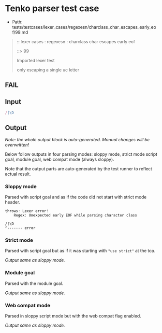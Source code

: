 # Tenko parser test case

- Path: tests/testcases/lexer_cases/regexesn/charclass_char_escapes_early_eof/99.md

> :: lexer cases : regexesn : charclass char escapes early eof
>
> ::> 99
>
> Imported lexer test
>
> only escaping a single uc letter

## FAIL

## Input

`````js
/[\D
`````

## Output

_Note: the whole output block is auto-generated. Manual changes will be overwritten!_

Below follow outputs in four parsing modes: sloppy mode, strict mode script goal, module goal, web compat mode (always sloppy).

Note that the output parts are auto-generated by the test runner to reflect actual result.

### Sloppy mode

Parsed with script goal and as if the code did not start with strict mode header.

`````
throws: Lexer error!
    Regex: Unexpected early EOF while parsing character class

/[\D
^------- error
`````

### Strict mode

Parsed with script goal but as if it was starting with `"use strict"` at the top.

_Output same as sloppy mode._

### Module goal

Parsed with the module goal.

_Output same as sloppy mode._

### Web compat mode

Parsed in sloppy script mode but with the web compat flag enabled.

_Output same as sloppy mode._

